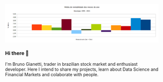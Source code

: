 <img width="500" alt="rename screenshot" src="https://github.com/BrunoGianetti/MarketCicles/blob/main/1.png">

### Hi there 👋

I'm Bruno Gianetti, trader in brazilian stock market and enthusiast developer. Here I intend to share my projects, learn about Data Science and Financial Markets and colaborate with people.


<!--
**BrunoGianetti/BrunoGianetti** is a ✨ _special_ ✨ repository because its `README.md` (this file) appears on your GitHub profile.

Here are some ideas to get you started:

- 🔭 I’m currently working on ...
- 🌱 I’m currently learning ...
- 👯 I’m looking to collaborate on ...
- 🤔 I’m looking for help with ...
- 💬 Ask me about ...
- 📫 How to reach me: ...
- 😄 Pronouns: ...
- ⚡ Fun fact: ...
-->
